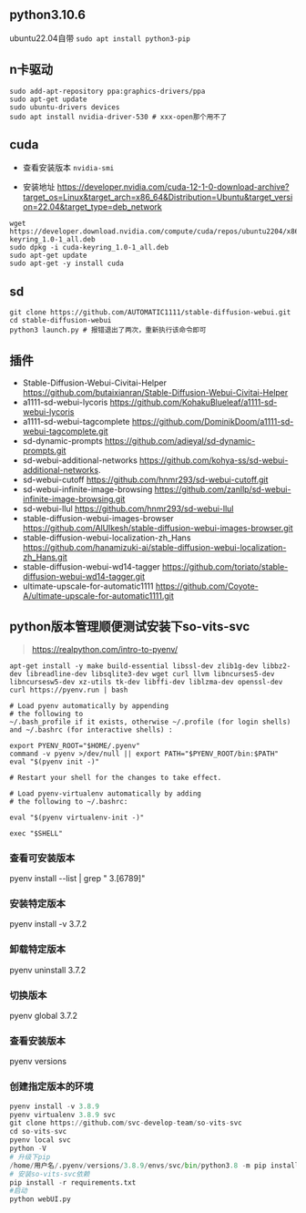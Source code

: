 ## python3.10.6
ubuntu22.04自带
`sudo apt install python3-pip`

## n卡驱动
``` shell
sudo add-apt-repository ppa:graphics-drivers/ppa
sudo apt-get update
sudo ubuntu-drivers devices
sudo apt install nvidia-driver-530 # xxx-open那个用不了
```
## cuda
- 查看安装版本
`nvidia-smi`

- 安装地址
https://developer.nvidia.com/cuda-12-1-0-download-archive?target_os=Linux&target_arch=x86_64&Distribution=Ubuntu&target_version=22.04&target_type=deb_network

``` shell
wget https://developer.download.nvidia.com/compute/cuda/repos/ubuntu2204/x86_64/cuda-keyring_1.0-1_all.deb
sudo dpkg -i cuda-keyring_1.0-1_all.deb
sudo apt-get update
sudo apt-get -y install cuda
```

## sd
``` shell
git clone https://github.com/AUTOMATIC1111/stable-diffusion-webui.git
cd stable-diffusion-webui
python3 launch.py # 报错退出了两次，重新执行该命令即可
```

## 插件
- Stable-Diffusion-Webui-Civitai-Helper	https://github.com/butaixianran/Stable-Diffusion-Webui-Civitai-Helper
- a1111-sd-webui-lycoris	https://github.com/KohakuBlueleaf/a1111-sd-webui-lycoris
- a1111-sd-webui-tagcomplete	https://github.com/DominikDoom/a1111-sd-webui-tagcomplete.git
- sd-dynamic-prompts	https://github.com/adieyal/sd-dynamic-prompts.git
- sd-webui-additional-networks	https://github.com/kohya-ss/sd-webui-additional-networks.
- sd-webui-cutoff	https://github.com/hnmr293/sd-webui-cutoff.git
- sd-webui-infinite-image-browsing	https://github.com/zanllp/sd-webui-infinite-image-browsing.git
- sd-webui-llul	https://github.com/hnmr293/sd-webui-llul
- stable-diffusion-webui-images-browser	https://github.com/AlUlkesh/stable-diffusion-webui-images-browser.git
- stable-diffusion-webui-localization-zh_Hans	https://github.com/hanamizuki-ai/stable-diffusion-webui-localization-zh_Hans.git
- stable-diffusion-webui-wd14-tagger	https://github.com/toriato/stable-diffusion-webui-wd14-tagger.git
- ultimate-upscale-for-automatic1111	https://github.com/Coyote-A/ultimate-upscale-for-automatic1111.git

## python版本管理顺便测试安装下so-vits-svc
> https://realpython.com/intro-to-pyenv/

``` shell
apt-get install -y make build-essential libssl-dev zlib1g-dev libbz2-dev libreadline-dev libsqlite3-dev wget curl llvm libncurses5-dev libncursesw5-dev xz-utils tk-dev libffi-dev liblzma-dev openssl-dev
curl https://pyenv.run | bash
```

``` shell
# Load pyenv automatically by appending
# the following to 
~/.bash_profile if it exists, otherwise ~/.profile (for login shells)
and ~/.bashrc (for interactive shells) :

export PYENV_ROOT="$HOME/.pyenv"
command -v pyenv >/dev/null || export PATH="$PYENV_ROOT/bin:$PATH"
eval "$(pyenv init -)"

# Restart your shell for the changes to take effect.

# Load pyenv-virtualenv automatically by adding
# the following to ~/.bashrc:

eval "$(pyenv virtualenv-init -)"
```
``` shell
exec "$SHELL"
```
### 查看可安装版本
pyenv install --list | grep " 3\.[6789]"
### 安装特定版本
pyenv install -v 3.7.2
### 卸载特定版本
pyenv uninstall 3.7.2
### 切换版本
pyenv global 3.7.2
### 查看安装版本
pyenv versions
### 创建指定版本的环境
``` python
pyenv install -v 3.8.9
pyenv virtualenv 3.8.9 svc
git clone https://github.com/svc-develop-team/so-vits-svc
cd so-vits-svc
pyenv local svc
python -V
# 升级下pip
/home/用户名/.pyenv/versions/3.8.9/envs/svc/bin/python3.8 -m pip install --upgrade pip
# 安装so-vits-svc依赖
pip install -r requirements.txt
#启动
python webUI.py
```